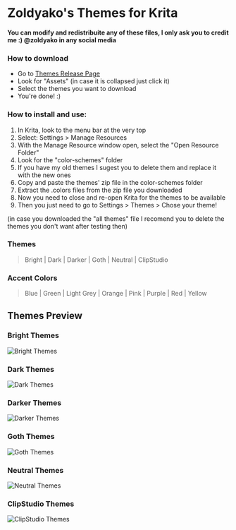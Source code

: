 # Zoldyako's Themes for Krita

**You can modify and redistribuite any of these files, I only ask you to credit me :) @zoldyako in any social media**

### How to download
- Go to [Themes Release Page](https://github.com/Zoldyako/Zoldyako-Krita-Themes/releases)
- Look for "Assets" (in case it is collapsed just click it)
- Select the themes you want to download
- You're done! :)

### How to install and use:
1. In Krita, look to the menu bar at the very top
2. Select: Settings > Manage Resources
3. With the Manage Resource window open, select the "Open Resource Folder"
4. Look for the "color-schemes" folder
5. If you have my old themes I sugest you to delete them and replace it with the new ones
6. Copy and paste the themes' zip file in the color-schemes folder
7. Extract the .colors files from the zip file you downloaded  
8. Now you need to close and re-open Krita for the themes to be available
9. Then you just need to go to Settings > Themes > Chose your theme!

(in case you downloaded the "all themes" file I recomend you to delete the themes you don't want after testing then)

### Themes
> Bright | Dark | Darker | Goth | Neutral | ClipStudio 
### Accent Colors
> Blue | Green | Light Grey | Orange | Pink | Purple | Red | Yellow

## Themes Preview

### Bright Themes
![Bright Themes](https://media.giphy.com/media/9vGfI7ebOIGQN5oc2f/giphy.gif) 

### Dark Themes
![Dark Themes](https://media.giphy.com/media/e75Ir93GfYZxZaCtD2/giphy.gif)

### Darker Themes
![Darker Themes](https://media.giphy.com/media/QL0td59vmJXVmCT8gB/giphy.gif)

### Goth Themes
![Goth Themes](https://media.giphy.com/media/6GEBe1fVJ85XwzsbXC/giphy.gif)

### Neutral Themes
![Neutral Themes](https://media.giphy.com/media/4q4LAqpDmmvEZEhVrR/giphy.gif)

### ClipStudio Themes
![ClipStudio Themes](https://media.giphy.com/media/47KrKTjV9nenspWpPY/giphy.gif)
